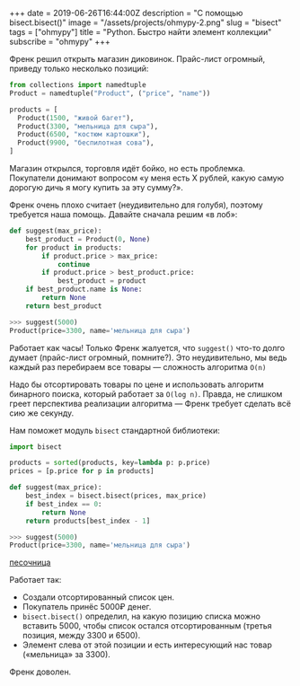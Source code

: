 +++
date = 2019-06-26T16:44:00Z
description = "С помощью bisect.bisect()"
image = "/assets/projects/ohmypy-2.png"
slug = "bisect"
tags = ["ohmypy"]
title = "Python. Быстро найти элемент коллекции"
subscribe = "ohmypy"
+++

Френк решил открыть магазин диковинок. Прайс-лист огромный, приведу только несколько позиций:

```python
from collections import namedtuple
Product = namedtuple("Product", ("price", "name"))

products = [
  Product(1500, "живой багет"),
  Product(3300, "мельница для сыра"),
  Product(6500, "костюм картошки"),
  Product(9900, "беспилотная сова"),
]
```

Магазин открылся, торговля идёт бойко, но есть проблемка. Покупатели донимают вопросом «у меня есть X рублей, какую самую дорогую дичь я могу купить за эту сумму?».

Френк очень плохо считает (неудивительно для голубя), поэтому требуется наша помощь. Давайте сначала решим «в лоб»:

```python
def suggest(max_price):
    best_product = Product(0, None)
    for product in products:
        if product.price > max_price:
            continue
        if product.price > best_product.price:
            best_product = product
    if best_product.name is None:
        return None
    return best_product

>>> suggest(5000)
Product(price=3300, name='мельница для сыра')
```

Работает как часы! Только Френк жалуется, что `suggest()` что-то долго думает (прайс-лист огромный, помните?). Это неудивительно, мы ведь каждый раз перебираем все товары — сложность алгоритма `O(n)`

Надо бы отсортировать товары по цене и использовать алгоритм бинарного поиска, который работает за `O(log n)`. Правда, не слишком греет перспектива реализации алгоритма — Френк требует сделать всё сию же секунду.

Нам поможет модуль `bisect` стандартной библиотеки:

```python
import bisect

products = sorted(products, key=lambda p: p.price)
prices = [p.price for p in products]

def suggest(max_price):
    best_index = bisect.bisect(prices, max_price)
    if best_index == 0:
        return None
    return products[best_index - 1]

>>> suggest(5000)
Product(price=3300, name='мельница для сыра')
```

[песочница](https://replit.com/@antonz/bisect#main.py)

Работает так:

-   Создали отсортированный список цен.
-   Покупатель принёс 5000₽ денег.
-   `bisect.bisect()` определил, на какую позицию списка можно вставить 5000, чтобы список остался отсортированным (третья позиция, между 3300 и 6500).
-   Элемент слева от этой позиции и есть интересующий нас товар («мельница» за 3300).

Френк доволен.
